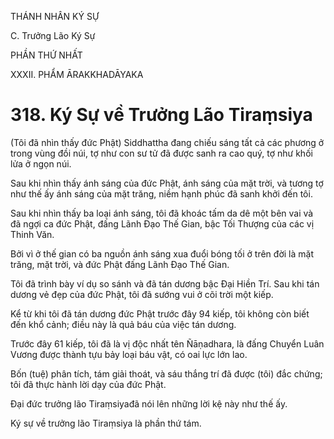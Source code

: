 THÁNH NHÂN KÝ SỰ

C. Trưởng Lão Ký Sự

PHẦN THỨ NHẤT

XXXII. PHẨM ĀRAKKHADĀYAKA

# 318. Ký Sự về Trưởng Lão Tiraṃsiya

(Tôi đã nhìn thấy đức Phật) Siddhattha đang chiếu sáng tất cả các phương ở trong vùng đồi núi, tợ như con sư tử đã được sanh ra cao quý, tợ như khối lửa ở ngọn núi.

Sau khi nhìn thấy ánh sáng của đức Phật, ánh sáng của mặt trời, và tương tợ như thế ấy ánh sáng của mặt trăng, niềm hạnh phúc đã sanh khởi đến tôi.

Sau khi nhìn thấy ba loại ánh sáng, tôi đã khoác tấm da dê một bên vai và đã ngợi ca đức Phật, đấng Lãnh Đạo Thế Gian, bậc Tối Thượng của các vị Thinh Văn.

Bởi vì ở thế gian có ba nguồn ánh sáng xua đuổi bóng tối ở trên đời là mặt trăng, mặt trời, và đức Phật đấng Lãnh Đạo Thế Gian.

Tôi đã trình bày ví dụ so sánh và đã tán dương bậc Đại Hiền Trí. Sau khi tán dương vẻ đẹp của đức Phật, tôi đã sướng vui ở cõi trời một kiếp.

Kể từ khi tôi đã tán dương đức Phật trước đây 94 kiếp, tôi không còn biết đến khổ cảnh; điều này là quả báu của việc tán dương.

Trước đây 61 kiếp, tôi đã là vị độc nhất tên Ñāṇadhara, là đấng Chuyển Luân Vương được thành tựu bảy loại báu vật, có oai lực lớn lao.

Bốn (tuệ) phân tích, tám giải thoát, và sáu thắng trí đã được (tôi) đắc chứng; tôi đã thực hành lời dạy của đức Phật.

Đại đức trưởng lão Tiraṃsiyađã nói lên những lời kệ này như thế ấy.

Ký sự về trưởng lão Tiraṃsiya là phần thứ tám.
